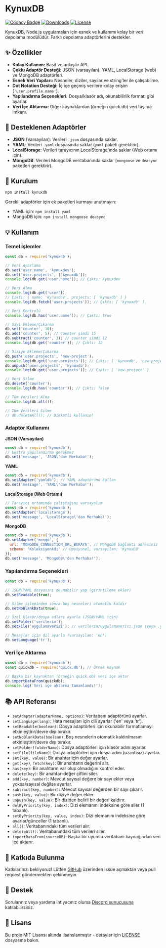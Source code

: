 # KynuxDB

[![Codacy Badge](https://app.codacy.com/project/badge/Grade/12341481f7db44c291844ab1d97cf602)](https://app.codacy.com/gh/kynuxdev/kynuxdb/dashboard?utm_source=gh&utm_medium=referral&utm_content=kynuxdev/kynuxdb&utm_campaign=Badge_Grade)
[![Downloads](https://img.shields.io/npm/dt/kynuxdb.svg?style=flat-square)](https://www.npmjs.com/package/kynuxdb)
[![License](https://img.shields.io/npm/l/kynuxdb.svg?style=flat-square)](https://github.com/kynuxdev/kynuxdb/blob/main/LICENSE)

KynuxDB, Node.js uygulamaları için esnek ve kullanımı kolay bir veri depolama modülüdür. Farklı depolama adaptörlerini destekler.

## ✨ Özellikler

*   **Kolay Kullanım:** Basit ve anlaşılır API.
*   **Çoklu Adaptör Desteği:** JSON (varsayılan), YAML, LocalStorage (web) ve MongoDB adaptörleri.
*   **Esnek Veri Yapıları:** Nesneler, diziler, sayılar ve string'ler ile çalışabilme.
*   **Dot Notation Desteği:** İç içe geçmiş verilere kolay erişim (`'user.profile.name'`).
*   **Yapılandırma Seçenekleri:** Dosya/klasör adı, okunabilirlik formatı gibi ayarlar.
*   **Veri İçe Aktarma:** Diğer kaynaklardan (örneğin quick.db) veri taşıma imkanı.

## 💾 Desteklenen Adaptörler

*   **JSON** (Varsayılan): Verileri `.json` dosyasında saklar.
*   **YAML**: Verileri `.yaml` dosyasında saklar (`yaml` paketi gerektirir).
*   **LocalStorage**: Verileri tarayıcının LocalStorage'ında saklar (Web ortamı için).
*   **MongoDB**: Verileri MongoDB veritabanında saklar (`mongoose` ve `deasync` paketleri gerektirir).

## 🚀 Kurulum

```bash
npm install kynuxdb
```
Gerekli adaptörler için ek paketleri kurmayı unutmayın:
*   YAML için: `npm install yaml`
*   MongoDB için: `npm install mongoose deasync`

## 💡 Kullanım

### Temel İşlemler

```javascript
const db = require('kynuxdb');

// Veri Ayarlama
db.set('user.name', 'kynuxdev');
db.set('user.projects', ['kynuxdb']);
console.log(db.get('user.name')); // Çıktı: kynuxdev

// Veri Alma
console.log(db.get('user'));
// Çıktı: { name: 'kynuxdev', projects: [ 'kynuxdb' ] }
console.log(db.fetch('user.projects')); // Çıktı: [ 'kynuxdb' ]

// Veri Kontrolü
console.log(db.has('user.name')); // Çıktı: true

// Sayı Ekleme/Çıkarma
db.set('counter', 10);
db.add('counter', 5); // counter şimdi 15
db.subtract('counter', 3); // counter şimdi 12
console.log(db.get('counter')); // Çıktı: 12

// Diziye Ekleme/Çıkarma
db.push('user.projects', 'new-project');
console.log(db.get('user.projects')); // Çıktı: [ 'kynuxdb', 'new-project' ]
db.unpush('user.projects', 'kynuxdb');
console.log(db.get('user.projects')); // Çıktı: [ 'new-project' ]

// Veri Silme
db.delete('counter');
console.log(db.has('counter')); // Çıktı: false

// Tüm Verileri Alma
console.log(db.all());

// Tüm Verileri Silme
// db.deleteAll(); // Dikkatli kullanın!
```

### Adaptör Kullanımı

**JSON (Varsayılan)**
```javascript
const db = require('kynuxdb');
// Ekstra yapılandırma gerekmez
db.set('message', 'JSON\'dan Merhaba!');
```

**YAML**
```javascript
const db = require('kynuxdb');
db.setAdapter('yamldb'); // YAML adaptörünü kullan
db.set('message', 'YAML\'dan Merhaba!');
```

**LocalStorage (Web Ortamı)**
```javascript
// Tarayıcı ortamında çalıştığını varsayalım
const db = require('kynuxdb');
db.setAdapter('localstorage');
db.set('message', 'LocalStorage\'dan Merhaba!');
```

**MongoDB**
```javascript
const db = require('kynuxdb');
db.setAdapter('mongo', {
  url: 'MONGODB_CONNECTION_URL_BURAYA', // MongoDB bağlantı adresiniz
  schema: 'KoleksiyonAdı' // Opsiyonel, varsayılan: 'KynuxDB'
});
db.set('message', 'MongoDB\'den Merhaba!');
```

### Yapılandırma Seçenekleri

```javascript
const db = require('kynuxdb');

// JSON/YAML dosyasını okunabilir yap (girintileme ekler)
db.setReadable(true);

// Silme işleminden sonra boş nesneleri otomatik kaldır
db.setNoBlankData(true);

// Özel klasör/dosya adları ayarla (JSON/YAML için)
db.setFolder('verilerim');
db.setFile('uygulamaVerisi'); // verilerim/uygulamaVerisi.json (veya .yaml) oluşturur

// Mesajlar için dil ayarla (varsayılan: 'en')
db.setLanguage('tr');
```

### Veri İçe Aktarma

```javascript
const db = require('kynuxdb');
const quickdb = require('quick.db'); // Örnek kaynak

// Başka bir kaynaktan (örneğin quick.db) veri içe aktar
db.importDataFrom(quickdb);
console.log('Veri içe aktarma tamamlandı!');
```

## 📚 API Referansı

*   `setAdapter(adapterName, options)`: Veritabanı adaptörünü ayarlar.
*   `setLanguage(lang)`: Hata mesajları için dili ayarlar ('en' veya 'tr').
*   `setReadable(boolean)`: Dosya adaptörleri için okunabilir formatlamayı etkinleştirir/devre dışı bırakır.
*   `setNoBlankData(boolean)`: Boş nesnelerin otomatik kaldırılmasını etkinleştirir/devre dışı bırakır.
*   `setFolder(folderName)`: Dosya adaptörleri için klasör adını ayarlar.
*   `setFile(fileName)`: Dosya adaptörleri için dosya adını (uzantısız) ayarlar.
*   `set(key, value)`: Bir anahtar için değer ayarlar.
*   `get(key)`, `fetch(key)`: Bir anahtarın değerini alır.
*   `has(key)`: Bir anahtarın var olup olmadığını kontrol eder.
*   `delete(key)`: Bir anahtar-değer çiftini siler.
*   `add(key, number)`: Mevcut sayısal değere bir sayı ekler veya yoksa/sayısal değilse ayarlar.
*   `subtract(key, number)`: Mevcut sayısal değerden bir sayı çıkarır.
*   `push(key, value)`: Bir diziye değer ekler.
*   `unpush(key, value)`: Bir diziden belirli bir değeri kaldırır.
*   `delByPriority(key, index)`: Dizi elemanını indeksine göre siler (1 tabanlı).
*   `setByPriority(key, value, index)`: Dizi elemanını indeksine göre ayarlar/günceller (1 tabanlı).
*   `all()`: Veritabanındaki tüm verileri alır.
*   `deleteAll()`: Veritabanındaki tüm verileri siler.
*   `importDataFrom(sourceDB)`: Başka bir uyumlu veritabanı kaynağından veri içe aktarır.

## 🤝 Katkıda Bulunma

Katkılarınızı bekliyoruz! Lütfen [GitHub](https://github.com/kynuxdev/kynuxdb) üzerinden issue açmaktan veya pull request göndermekten çekinmeyin.

## 💬 Destek

Sorularınız veya yardıma ihtiyacınız olursa [Discord sunucusuna](https://discord.gg/wCK5dVSY2n) katılabilirsiniz.

## 📜 Lisans

Bu proje MIT Lisansı altında lisanslanmıştır - detaylar için [LICENSE](LICENSE) dosyasına bakın.
